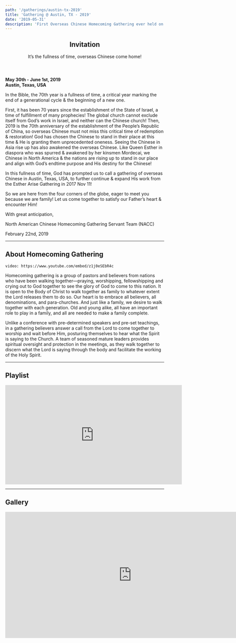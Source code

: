 ```yaml
---
path: '/gatherings/austin-tx-2019'
title: 'Gathering @ Austin, TX - 2019'
date: '2019-05-31'
description: 'First Overseas Chinese Homecoming Gathering ever held on a university campus.'
---
```


<header>
  <h2>Invitation</h2>
  <p>It’s the fullness of time, overseas Chinese come home!</p>
</header>
<p>
  <b>May 30th - June 1st, 2019</b><br/>
  <b>Austin, Texas, USA</b><br/>

  In the Bible, the 70th year is a fullness of time, a critical year marking the end of a generational cycle & the beginning of a new one.<br/>

  First, it has been 70 years since the establishment of the State of Israel, a time of fulfillment of many prophecies! The global church cannot exclude itself from God’s work in Israel, and neither can the Chinese church! Then, 2019 is the 70th anniversary of the establishment of the People’s Republic of China, so overseas Chinese must not miss this critical time of redemption & restoration! God has chosen the Chinese to stand in their place at this time & He is granting them unprecedented oneness. Seeing the Chinese in Asia rise up has also awakened the overseas Chinese. Like Queen Esther in diaspora who was spurred & awakened by her kinsmen Mordecai, we Chinese in North America & the nations are rising up to stand in our place and align with God’s endtime purpose and His destiny for the Chinese!<br/>

  In this fullness of time, God has prompted us to call a gathering of overseas Chinese in Austin, Texas, USA, to further continue & expand His work from the Esther Arise Gathering in 2017 Nov 11!<br/>

  So we are here from the four corners of the globe, eager to meet you because we are family! Let us come together to satisfy our Father’s heart & encounter Him!<br/>

  With great anticipation,<br/>

  North American Chinese Homecoming Gathering Servant Team (NACC)<br/>

  February 22nd, 2019
</p>

<hr/>

<h2>About Homecoming Gathering</h2>

`video: https://www.youtube.com/embed/z1j0eSEbR4c`

<p>
  Homecoming gathering is a group of pastors and believers from nations who have been walking together—praying, worshipping, fellowshipping and crying out to God together to see the glory of God to come to this nation. It is open to the Body of Christ to walk together as family to whatever extent the Lord releases them to do so. Our heart is to embrace all believers, all denominations, and para-churches. And just like a family, we desire to walk together with each generation. Old and young alike, all have an important role to play in a family, and all are needed to make a family complete.<br/>

  Unlike a conference with pre-determined speakers and pre-set teachings, in a gathering believers answer a call from the Lord to come together to worship and wait before Him, posturing themselves to hear what the Spirit is saying to the Church. A team of seasoned mature leaders provides spiritual oversight and protection in the meetings, as they walk together to discern what the Lord is saying through the body and facilitate the working of the Holy Spirit.
</p>

<hr/>

<h2>Playlist</h2>

<iframe width="560" height="315" src="https://www.youtube.com/embed/videoseries?list=PLq6NhR3hu7glnLdb_enWXaDMHMW78dsh0" frameborder="0" allow="autoplay; encrypted-media" allowfullscreen>
</iframe>

<hr/>

<h2>Gallery</h2>

<iframe style="position: relative; top: 0; left: 0;" width="800" height="400" src="https://flickrembed.com/cms_embed.php?source=flickr&layout=responsive&input=72157709264091261&sort=0&by=album&theme=default_notextpanel&scale=fill&speed=3000&limit=100&skin=alexis&autoplay=true" scrolling="no" frameborder="0" allowFullScreen="true" webkitallowfullscreen="true" mozallowfullscreen="true">
</iframe>
<script type="text/javascript">
  function showpics() {
    var a = $("#box").val();
    $.getJSON("http://api.flickr.com/services/feeds/photos_public.gne?tags=" + a + "&tagmode=any&format=json&jsoncallback=?", function(a) {
        $("#images").hide().html(a).fadeIn("fast"), $.each(a.items, function(a, e) {
            $("<img/>").attr("src", e.media.m).appendTo("#images")
        })
    })
  }
</script>
